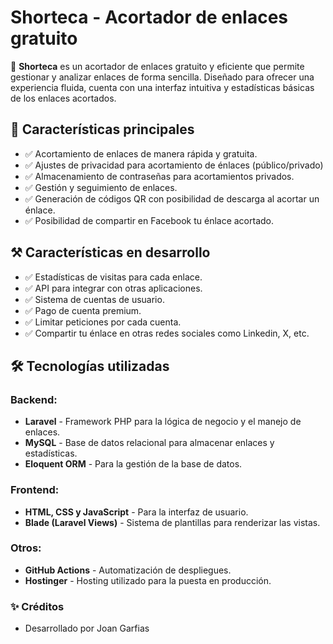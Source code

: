 # **Shorteca - Acortador de enlaces gratuito**  

📌 **Shorteca** es un acortador de enlaces gratuito y eficiente que permite gestionar y analizar enlaces de forma sencilla. Diseñado para ofrecer una experiencia fluida, cuenta con una interfaz intuitiva y estadísticas básicas de los enlaces acortados.  

## 🌟 **Características principales**  
- ✅ Acortamiento de enlaces de manera rápida y gratuita. 
- ✅ Ajustes de privacidad para acortamiento de énlaces (público/privado)
- ✅ Almacenamiento de contraseñas para acortamientos privados.
- ✅ Gestión y seguimiento de enlaces.
- ✅ Generación de códigos QR con posibilidad de descarga al acortar un énlace.
- ✅ Posibilidad de compartir en Facebook tu énlace acortado.

## ⚒️ **Características en desarrollo**
- ✅ Estadísticas de visitas para cada enlace.  
- ✅ API para integrar con otras aplicaciones. 
- ✅ Sistema de cuentas de usuario.
- ✅ Pago de cuenta premium.
- ✅ Limitar peticiones por cada cuenta.
- ✅ Compartir tu énlace en otras redes sociales como Linkedin, X, etc.

## 🛠️ **Tecnologías utilizadas**  
### **Backend:**  
- **Laravel** - Framework PHP para la lógica de negocio y el manejo de enlaces.  
- **MySQL** - Base de datos relacional para almacenar enlaces y estadísticas.  
- **Eloquent ORM** - Para la gestión de la base de datos.  

### **Frontend:**  
- **HTML, CSS y JavaScript** - Para la interfaz de usuario.    
- **Blade (Laravel Views)** - Sistema de plantillas para renderizar las vistas.  

### **Otros:**  
- **GitHub Actions** - Automatización de despliegues.
- **Hostinger** - Hosting utilizado para la puesta en producción.  

### ✨ **Créditos**
- Desarrollado por Joan Garfias
